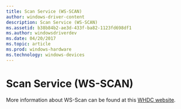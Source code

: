 ```yaml
---
title: Scan Service (WS-SCAN)
author: windows-driver-content
description: Scan Service (WS-SCAN)
ms.assetid: b38b84b2-ae3d-433f-ba82-1123fd698df1
ms.author: windowsdriverdev
ms.date: 04/20/2017
ms.topic: article
ms.prod: windows-hardware
ms.technology: windows-devices
---
```


# Scan Service (WS-SCAN)


More information about WS-Scan can be found at this [WHDC website](http://www.microsoft.com/whdc/connect/rally/wsdspecs.mspx ).

 

 




